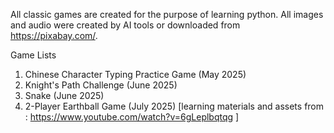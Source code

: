All classic games are created for the purpose of learning python. 
All images and audio were created by AI tools or downloaded from https://pixabay.com/. 

Game Lists
1. Chinese Character Typing Practice Game (May 2025)
2. Knight's Path Challenge (June 2025)
3. Snake (June 2025)
4. 2-Player Earthball Game (July 2025) [learning materials and assets from : https://www.youtube.com/watch?v=6gLeplbqtqg ]
